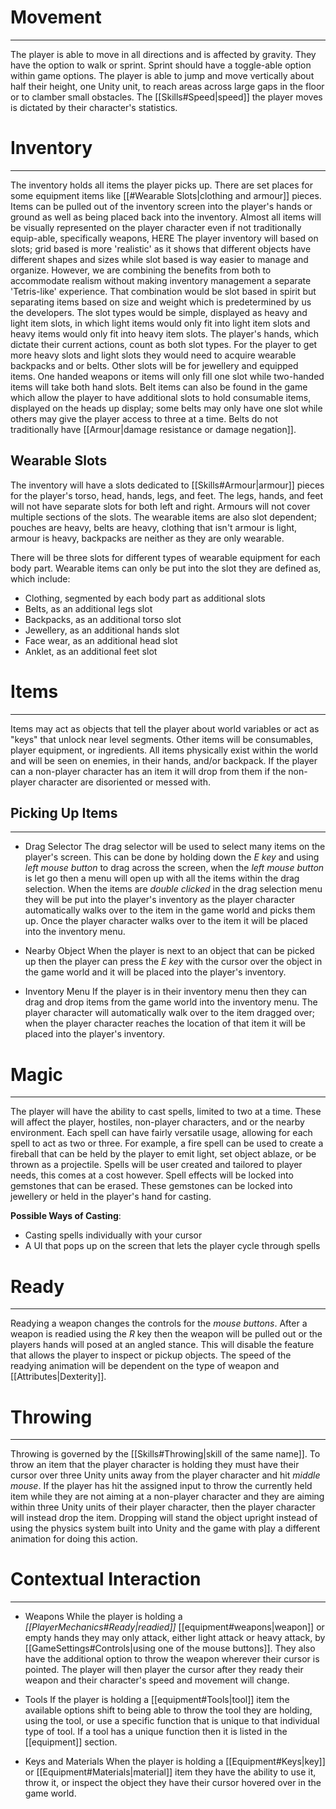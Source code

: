 # Movement
---
The player is able to move in all directions and is affected by gravity. They have the option to walk or sprint. Sprint should have a toggle-able option within game options. The player is able to jump and move vertically about half their height, one Unity unit, to reach areas across large gaps in the floor or to clamber small obstacles. The [[Skills#Speed|speed]] the player moves is dictated by their character's statistics.

# Inventory
---
The inventory holds all items the player picks up. There are set places for some equipment items like [[#Wearable Slots|clothing and armour]] pieces. Items can be pulled out of the inventory screen into the player's hands or ground as well as being placed back into the inventory. Almost all items will be visually represented on the player character even if not traditionally equip-able, specifically weapons, HERE The player inventory will based on slots; grid based is more 'realistic' as it shows that different objects have different shapes and sizes while slot based is way easier to manage and organize. However, we are combining the benefits from both to accommodate realism without making inventory management a separate 'Tetris-like' experience. That combination would be slot based in spirit but separating items based on size and weight which is predetermined by us the developers. The slot types would be simple, displayed as heavy and light item slots, in which light items would only fit into light item slots and heavy items would only fit into heavy item slots. The player's hands, which dictate their current actions, count as both slot types. For the player to get more heavy slots and light slots they would need to acquire wearable backpacks and or belts. Other slots will be for jewellery and equipped items. One handed weapons or items will only fill one slot while two-handed items will take both hand slots. Belt items can also be found in the game which allow the player to have additional slots to hold consumable items, displayed on the heads up display; some belts may only have one slot while others may give the player access to three at a time. Belts do not traditionally have [[Armour|damage resistance or damage negation]].

## Wearable Slots
The inventory will have a slots dedicated to [[Skills#Armour|armour]] pieces for the player's torso, head, hands, legs, and feet. The legs, hands, and feet will not have separate slots for both left and right. Armours will not cover multiple sections of the slots. The wearable items are also slot dependent; pouches are heavy, belts are heavy, clothing that isn't armour is light, armour is heavy, backpacks are neither as they are only wearable.

There will be three slots for different types of wearable equipment for each body part. Wearable items can only be put into the slot they are defined as, which include:
- Clothing, segmented by each body part as additional slots
- Belts, as an additional legs slot
- Backpacks, as an additional torso slot
- Jewellery, as an additional hands slot
- Face wear, as an additional head slot
- Anklet, as an additional feet slot

# Items
---
Items may act as objects that tell the player about world variables or act as "keys" that unlock near level segments. Other items will be consumables, player equipment, or ingredients. All items physically exist within the world and will be seen on enemies, in their hands, and/or backpack. If the player can a non-player character has an item it will drop from them if the non-player character are disoriented or messed with.

## Picking Up Items
---
- Drag Selector
	The drag selector will be used to select many items on the player's screen. This can be done by holding down the *E key* and using *left mouse button* to drag across the screen, when the *left mouse button* is let go then a menu will open up with all the items within the drag selection. When the items are *double clicked* in the drag selection menu they will be put into the player's inventory as the player character automatically walks over to the item in the game world and picks them up. Once the player character walks over to the item it will be placed into the inventory menu.

- Nearby Object
	When the player is next to an object that can be picked up then the player can press the *E key* with the cursor over the object in the game world and it will be placed into the player's inventory.

- Inventory Menu
	If the player is in their inventory menu then they can drag and drop items from the game world into the inventory menu. The player character will automatically walk over to the item dragged over; when the player character reaches the location of that item it will be placed into the player's inventory.

# Magic
---
The player will have the ability to cast spells, limited to two at a time. These will affect the player, hostiles, non-player characters, and or the nearby environment. Each spell can have fairly versatile usage, allowing for each spell to act as two or three. For example, a fire spell can be used to create a fireball that can be held by the player to emit light, set object ablaze, or be thrown as a projectile. Spells will be user created and tailored to player needs, this comes at a cost however. Spell effects will be locked into gemstones that can be erased. These gemstones can be locked into jewellery or held in the player's hand for casting. 

**Possible Ways of Casting**:
- Casting spells individually with your cursor
- A UI that pops up on the screen that lets the player cycle through spells

# Ready
---
Readying a weapon changes the controls for the *mouse buttons*. After a weapon is readied using the *R* key then the weapon will be pulled out or the players hands will posed at an angled stance. This will disable the feature that allows the player to inspect or pickup objects.
	The speed of the readying animation will be dependent on the type of weapon and [[Attributes|Dexterity]].

# Throwing
---
Throwing is governed by the [[Skills#Throwing|skill of the same name]]. To throw an item that the player character is holding they must have their cursor over three Unity units away from the player character and hit *middle mouse*. If the player has hit the assigned input to throw the currently held item while they are not aiming at a non-player character and they are aiming within three Unity units of their player character, then the player character will instead drop the item. Dropping will stand the object upright instead of using the physics system built into Unity and the game with play a different animation for doing this action.
# Contextual Interaction
---
- Weapons
	While the player is holding a *[[PlayerMechanics#Ready|readied]]* [[equipment#weapons|weapon]] or empty hands they may only attack, either light attack or heavy attack, by [[GameSettings#Controls|using one of the mouse buttons]]. They also have the additional option to throw the weapon wherever their cursor is pointed. The player will then player the cursor after they ready their weapon and their character's speed and movement will change.

- Tools
	If the player is holding a [[equipment#Tools|tool]] item the available options shift to being able to throw the tool they are holding, using the tool, or use a specific function that is unique to that individual type of tool. If a tool has a unique function then it is listed in the [[equipment]] section.

- Keys and Materials
	When the player is holding a [[Equipment#Keys|key]] or [[Equipment#Materials|material]] item they have the ability to use it, throw it, or inspect the object they have their cursor hovered over in the game world.